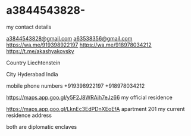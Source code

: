 # a3844543828-

my contact details 

a3844543828@gmail.com 
a63538356@gmail.com
https://wa.me/919398922197
https://wa.me/918978034212
https://t.me/akashyakovsky

Country Liechtenstein 

City Hyderabad India 

mobile phone numbers +919398922197 +918978034212

https://maps.app.goo.gl/y5F2J8WRAih7eJz66 my official residence 

https://maps.app.goo.gl/LknEc3EdPDnXEoEfA apartment 201 my current residence address 

both are diplomatic enclaves 
